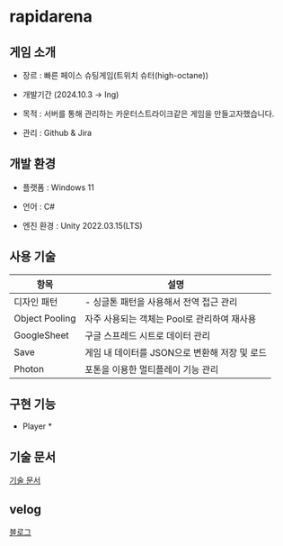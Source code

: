 # rapidarena

## 게임 소개

- 장르 : 빠른 페이스 슈팅게임(트위치 슈터(high-octane))

- 개발기간 (2024.10.3 → Ing)

- 목적  : 서버를 통해 관리하는 카운터스트라이크같은 게임을 만들고자했습니다.

- 관리 : Github & Jira




## 개발 환경
- 플랫폼 : Windows 11

- 언어 : C#

- 엔진 환경 : Unity 2022.03.15(LTS)




## 사용 기술

| 항목 | 설명 |
| ------------ | ------------- |
| 디자인 패턴 | - 싱글톤 패턴을 사용해서 전역 접근 관리 |
| Object Pooling | 자주 사용되는 객체는 Pool로 관리하여 재사용|
| GoogleSheet    | 구글 스프레드 시트로 데이터 관리   |
| Save | 게임 내 데이터를 JSON으로 변환해 저장 및 로드|
| Photon| 포톤을 이용한 멀티플레이 기능 관리 |


## 구현 기능

* Player
  * 
        

 ## 기술 문서
[기술 문서](https://docs.google.com/presentation/d/1ASBFL0deqHO50BUfyGx-w9X3S-U0FXeQ4qpRaYTWGsU/edit#slide=id.g301078c2494_0_171)


 ## velog

[블로그](https://velog.io/@typhoon760/posts?tag=%ED%8F%AC%ED%8A%B8%ED%8F%B4%EB%A6%AC%EC%98%A4)


